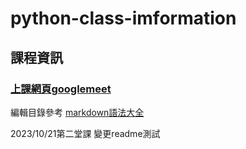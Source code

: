 # python-class-imformation
## 課程資訊
### [上課網頁googlemeet](https://meet.google.com/bio-hmps-bpr)

編輯目錄參考 [markdown語法大全](https://hackmd.io/@eMP9zQQ0Qt6I8Uqp2Vqy6w/SyiOheL5N/%2FBVqowKshRH246Q7UDyodFA?type=book)

2023/10/21第二堂課
變更readme測試